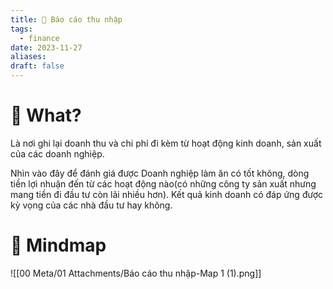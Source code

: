 ```yaml
---
title: 🌱 Báo cáo thu nhập
tags:
  - finance
date: 2023-11-27
aliases: 
draft: false
---
```

# 🌿 What?
Là nơi ghi lại doanh thu và chi phí đi kèm từ hoạt động kinh doanh, sản xuất của các doanh nghiệp.

Nhìn vào đây để đánh giá được Doanh nghiệp làm ăn có tốt không, dòng tiền lợi nhuận đến từ các hoạt động nào(có những công ty sản xuất nhưng mang tiền đi đầu tư còn lãi nhiều hơn). Kết quả kinh doanh có đáp ứng được kỳ vọng của các nhà đầu tư hay không.

# 🌿 Mindmap
![[00 Meta/01 Attachments/Báo cáo thu nhập-Map 1 (1).png]]
